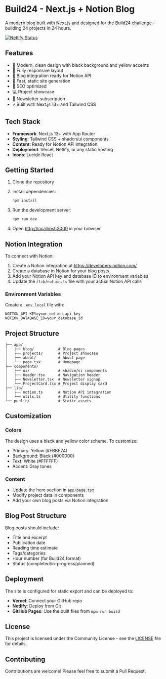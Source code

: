 # Build24 - Next.js + Notion Blog

A modern blog built with Next.js and designed for the Build24 challenge - building 24 projects in 24 hours.

[![Netlify Status](https://api.netlify.com/api/v1/badges/399df09c-06f4-4d18-bdd6-ccd38f215145/deploy-status)](https://app.netlify.com/projects/elegant-fudge-7294a1/deploys)

## Features

- 🎨 Modern, clean design with black background and yellow accents
- 📱 Fully responsive layout
- 📝 Blog integration ready for Notion API
- 🚀 Fast, static site generation
- 🎯 SEO optimized
- 💻 Project showcase
- 📧 Newsletter subscription
- ⚡ Built with Next.js 13+ and Tailwind CSS

## Tech Stack

- **Framework**: Next.js 13+ with App Router
- **Styling**: Tailwind CSS + shadcn/ui components
- **Content**: Ready for Notion API integration
- **Deployment**: Vercel, Netlify, or any static hosting
- **Icons**: Lucide React

## Getting Started

1. Clone the repository
2. Install dependencies:
   ```bash
   npm install
   ```

3. Run the development server:
   ```bash
   npm run dev
   ```

4. Open [http://localhost:3000](http://localhost:3000) in your browser

## Notion Integration

To connect with Notion:

1. Create a Notion integration at https://developers.notion.com/
2. Create a database in Notion for your blog posts
3. Add your Notion API key and database ID to environment variables
4. Update the `/lib/notion.ts` file with your actual Notion API calls

### Environment Variables

Create a `.env.local` file with:

```env
NOTION_API_KEY=your_notion_api_key
NOTION_DATABASE_ID=your_database_id
```

## Project Structure

```
├── app/
│   ├── blog/           # Blog pages
│   ├── projects/       # Project showcase
│   ├── about/          # About page
│   └── page.tsx        # Homepage
├── components/
│   ├── ui/             # shadcn/ui components
│   ├── Header.tsx      # Navigation header
│   ├── Newsletter.tsx  # Newsletter signup
│   └── ProjectCard.tsx # Project display card
├── lib/
│   ├── notion.ts       # Notion API integration
│   └── utils.ts        # Utility functions
└── public/             # Static assets
```

## Customization

### Colors
The design uses a black and yellow color scheme. To customize:
- Primary: Yellow (#FBBF24)
- Background: Black (#000000)
- Text: White (#FFFFFF)
- Accent: Gray tones

### Content
- Update the hero section in `app/page.tsx`
- Modify project data in components
- Add your own blog posts via Notion integration

## Blog Post Structure

Blog posts should include:
- Title and excerpt
- Publication date
- Reading time estimate
- Tags/categories
- Hour number (for Build24 format)
- Status (completed/in-progress/planned)

## Deployment

The site is configured for static export and can be deployed to:

- **Vercel**: Connect your GitHub repo
- **Netlify**: Deploy from Git
- **GitHub Pages**: Use the built files from `npm run build`

## License

This project is licensed under the Community License - see the [LICENSE](LICENSE) file for details.

## Contributing

Contributions are welcome! Please feel free to submit a Pull Request.

